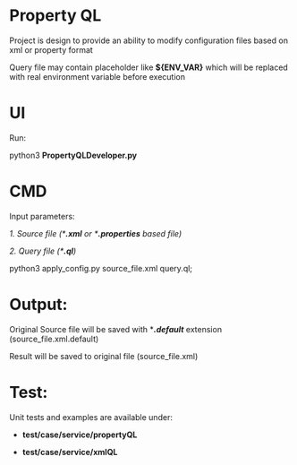 # **Property QL** 


Project is design to provide an ability to modify configuration files based on xml or  property format

Query file may contain placeholder like **${ENV_VAR}** which will be replaced with real environment variable before execution

# **UI** 

Run:

python3 **PropertyQLDeveloper.py**



# **CMD**

Input parameters:

_1. Source file (***.xml** or ***.properties** based file)_

_2. Query file (***.ql**)_

python3 apply_config.py source_file.xml query.ql;

# **Output:** 

Original Source file will be saved with ***_.default_** extension (source_file.xml.default)

Result will be saved to original file  (source_file.xml)

# **Test:** 

Unit tests and examples are available under:

* **test/case/service/propertyQL**

* **test/case/service/xmlQL**



